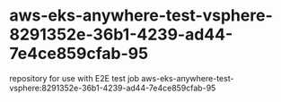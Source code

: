 # aws-eks-anywhere-test-vsphere-8291352e-36b1-4239-ad44-7e4ce859cfab-95
repository for use with E2E test job aws-eks-anywhere-test-vsphere:8291352e-36b1-4239-ad44-7e4ce859cfab-95
